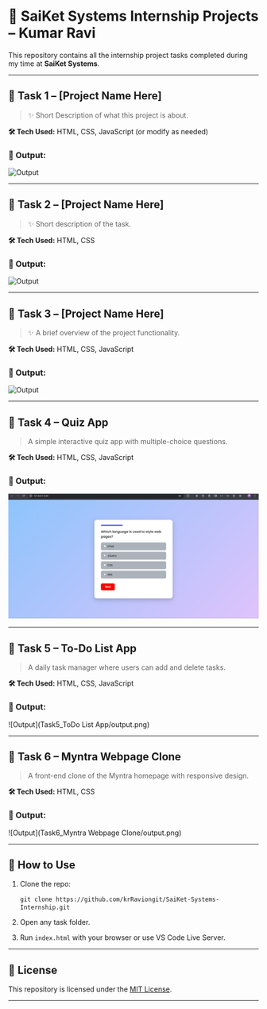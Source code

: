 # 🌟 SaiKet Systems Internship Projects – Kumar Ravi

This repository contains all the internship project tasks completed during my time at **SaiKet Systems**.

---

## 📁 Task 1 – \[Project Name Here]

> ✨ Short Description of what this project is about.

**🛠️ Tech Used:** HTML, CSS, JavaScript (or modify as needed)

### 📸 Output:

![Output](Task1/output.png)

---

## 📁 Task 2 – \[Project Name Here]

> ✨ Short description of the task.

**🛠️ Tech Used:** HTML, CSS

### 📸 Output:

![Output](Task2/output.png)

---

## 📁 Task 3 – \[Project Name Here]

> ✨ A brief overview of the project functionality.

**🛠️ Tech Used:** HTML, CSS, JavaScript

### 📸 Output:

![Output](Task3/output.png)

---

## 📁 Task 4 – Quiz App

> A simple interactive quiz app with multiple-choice questions.

**🛠️ Tech Used:** HTML, CSS, JavaScript

### 📸 Output:

![Output](Task4_QuizApp/output.png)

---

## 📁 Task 5 – To-Do List App

> A daily task manager where users can add and delete tasks.

**🛠️ Tech Used:** HTML, CSS, JavaScript

### 📸 Output:

!\[Output]\(Task5\_ToDo List App/output.png)

---

## 📁 Task 6 – Myntra Webpage Clone

> A front-end clone of the Myntra homepage with responsive design.

**🛠️ Tech Used:** HTML, CSS

### 📸 Output:

!\[Output]\(Task6\_Myntra Webpage Clone/output.png)

---

## 🚀 How to Use

1. Clone the repo:

   ```
   git clone https://github.com/krRaviongit/SaiKet-Systems-Internship.git
   ```
2. Open any task folder.
3. Run `index.html` with your browser or use VS Code Live Server.

---

## 📜 License

This repository is licensed under the [MIT License](LICENSE).

---



